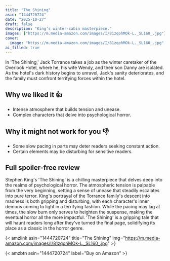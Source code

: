 ```yaml
---
title: "The Shining"
asin: "1444720724"
date: "2025-10-27"
draft: false
description: "King’s winter-cabin masterpiece."
images: ["https://m.media-amazon.com/images/I/81zqohMOk-L._SL160_.jpg"]
cover:
  image: "https://m.media-amazon.com/images/I/81zqohMOk-L._SL160_.jpg"
ai_filled: true
---
```


In 'The Shining,' Jack Torrance takes a job as the winter caretaker of the
Overlook Hotel, where he, his wife Wendy, and their son Danny are isolated. As
the hotel's dark history begins to unravel, Jack's sanity deteriorates, and the
family must confront terrifying forces within the hotel.

## Why we liked it 👍
- Intense atmosphere that builds tension and unease.
- Complex characters that delve into psychological horror.

## Why it might not work for you 👎
- Some slow pacing in parts may deter readers seeking constant action.
- Certain elements may be disturbing for sensitive readers.

## Full spoiler-free review
Stephen King's 'The Shining' is a chilling masterpiece that delves deep into the
realms of psychological horror. The atmospheric tension is palpable from the
very beginning, setting a sense of unease that steadily escalates into pure
terror. King's portrayal of the Torrance family's descent into madness is both
gripping and disturbing, with each character's inner demons coming to light in a
terrifying fashion. While the pacing may lag at times, the slow burn only serves
to heighten the suspense, making the eventual horror all the more impactful.
'The Shining' is a gripping tale that will haunt readers long after they've
turned the final page, solidifying its place as a classic in the horror genre.

{< amzlink asin="1444720724" title="The Shining" img="https://m.media-amazon.com/images/I/81zqohMOk-L._SL160_.jpg" >}

{< amzbtn asin="1444720724" label="Buy on Amazon" >}
